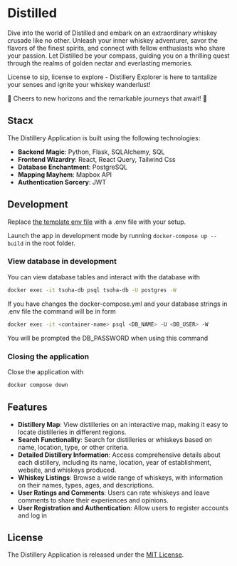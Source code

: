 # Distilled

Dive into the world of Distilled and embark on an extraordinary whiskey crusade like no other. Unleash your inner whiskey adventurer, savor the flavors of the finest spirits, and connect with fellow enthusiasts who share your passion. Let Distilled be your compass, guiding you on a thrilling quest through the realms of golden nectar and everlasting memories.

License to sip, license to explore - Distillery Explorer is here to tantalize your senses and ignite your whiskey wanderlust!

🥃 Cheers to new horizons and the remarkable journeys that await! 🥃

## Stacx

The Distillery Application is built using the following technologies:

- **Backend Magic**: Python, Flask, SQLAlchemy, SQL
- **Frontend Wizardry**: React, React Query, Tailwind Css
- **Database Enchantment**: PostgreSQL
- **Mapping Mayhem**: Mapbox API
- **Authentication Sorcery**: JWT

## Development
Replace [the template env file](server/env.template) with a .env file with your setup.

Launch the app in development mode by running `docker-compose up --build` in the root folder.

### View database in development

You can view database tables and interact with the database with

```bash
docker exec -it tsoha-db psql tsoha-db -U postgres -W
```

If you have changes the docker-compose.yml and your database strings in .env file the command will be in form

```bash
docker exec -it <container-name> psql <DB_NAME> -U <DB_USER> -W
```

You will be prompted the DB_PASSWORD when using this command

### Closing the application

Close the application with

```bash
docker compose down
```

## Features

- **Distillery Map**: View distilleries on an interactive map, making it easy to locate distilleries in different regions.
- **Search Functionality**: Search for distilleries or whiskeys based on name, location, type, or other criteria.
- **Detailed Distillery Information**: Access comprehensive details about each distillery, including its name, location, year of establishment, website, and whiskeys produced.
- **Whiskey Listings**: Browse a wide range of whiskeys, with information on their names, types, ages, and descriptions.
- **User Ratings and Comments**: Users can rate whiskeys and leave comments to share their experiences and opinions.
- **User Registration and Authentication**: Allow users to register accounts and log in

## License

The Distillery Application is released under the [MIT License](LICENSE).